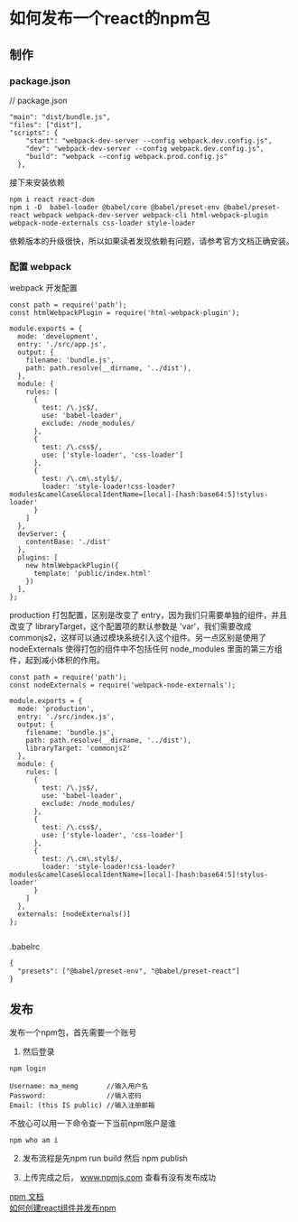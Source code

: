 # 如何发布一个react的npm包

## 制作

### package.json
// package.json
    
```
"main": "dist/bundle.js",
"files": ["dist"],
"scripts": {
    "start": "webpack-dev-server --config webpack.dev.config.js",
    "dev": "webpack-dev-server --config webpack.dev.config.js",
    "build": "webpack --config webpack.prod.config.js"
  },
```
接下来安装依赖

```
npm i react react-dom
npm i -D  babel-loader @babel/core @babel/preset-env @babel/preset-react webpack webpack-dev-server webpack-cli html-webpack-plugin webpack-node-externals css-loader style-loader 
```

依赖版本的升级很快，所以如果读者发现依赖有问题，请参考官方文档正确安装。

### 配置 webpack

webpack 开发配置
```
const path = require('path');
const htmlWebpackPlugin = require('html-webpack-plugin');

module.exports = {
  mode: 'development',
  entry: './src/app.js',
  output: {
    filename: 'bundle.js',
    path: path.resolve(__dirname, '../dist'),
  },
  module: {
    rules: [
      {
        test: /\.js$/,
        use: 'babel-loader',
        exclude: /node_modules/
      },
      {
        test: /\.css$/,
        use: ['style-loader', 'css-loader']
      },
      {
        test: /\.cm\.styl$/,
        loader: 'style-loader!css-loader?modules&camelCase&localIdentName=[local]-[hash:base64:5]!stylus-loader'
      }
    ]
  },
  devServer: {
    contentBase: './dist'
  },
  plugins: [
    new htmlWebpackPlugin({
      template: 'public/index.html'
    })
  ],
};

```


production 打包配置，区别是改变了 entry，因为我们只需要单独的组件，并且改变了 libraryTarget，这个配置项的默认参数是 'var'，我们需要改成 commonjs2，这样可以通过模块系统引入这个组件。另一点区别是使用了 nodeExternals 使得打包的组件中不包括任何 node_modules 里面的第三方组件，起到减小体积的作用。

```
const path = require('path');
const nodeExternals = require('webpack-node-externals');

module.exports = {
  mode: 'production',
  entry: './src/index.js',
  output: {
    filename: 'bundle.js',
    path: path.resolve(__dirname, '../dist'),
    libraryTarget: 'commonjs2'
  },
  module: {
    rules: [
      {
        test: /\.js$/,
        use: 'babel-loader',
        exclude: /node_modules/
      },
      {
        test: /\.css$/,
        use: ['style-loader', 'css-loader']
      },
      {
        test: /\.cm\.styl$/,
        loader: 'style-loader!css-loader?modules&camelCase&localIdentName=[local]-[hash:base64:5]!stylus-loader'
      }
    ]
  },
  externals: [nodeExternals()]
};


```

.babelrc
```
{
  "presets": ["@babel/preset-env", "@babel/preset-react"]
}
```


## 发布

发布一个npm包，首先需要一个账号

1. 然后登录
```
npm login

Username: ma_memg       //输入用户名
Password:               //输入密码
Email: (this IS public) //输入注册邮箱

```
不放心可以用一下命令查一下当前npm账户是谁

```
npm who am i
```

2. 发布流程是先npm run build 然后 npm publish

3. 上传完成之后， www.npmjs.com 查看有没有发布成功


[npm 文档](https://www.npmjs.cn/)  
[如何创建react组件并发布npm](https://www.cnblogs.com/thinkingthigh/p/11603962.html)
